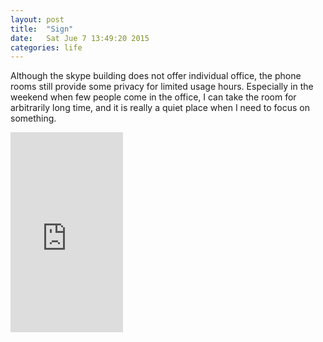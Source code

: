 ```yaml
---
layout: post
title:  "Sign"
date:   Sat Jue 7 13:49:20 2015
categories: life
---
```


Although the skype building does not offer individual office, the phone rooms still provide some privacy for limited usage hours. Especially in the weekend when few people come in the office, I can take the room for arbitrarily long time, and it is really a quiet place when I need to focus on something.

<iframe src="https://onedrive.live.com/embed?cid=731DFD14FE9CFC26&resid=731DFD14FE9CFC26%213765&authkey=ACaudXOc7CJ8YxE" width="180" height="320" frameborder="0" scrolling="no"></iframe>
